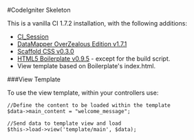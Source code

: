 #CodeIgniter Skeleton

This is a vanilla CI 1.7.2 installation, with the following additions:

- [CI_Session](http://www.matthewfedak.co.uk/session_hybrid_codeigniter.html)
- [DataMapper OverZealous Edition v1.7.1](http://www.overzealous.com/dmz/)
- [Scaffold CSS v0.3.0](http://github.com/anthonyshort/Scaffold)
- [HTML5 Boilerplate v0.9.5](http://github.com/paulirish/html5-boilerplate) - except for the build script.
- View template based on Boilerplate's index.html. 

###View Template

To use the view template, within your controllers use:
	
	//Define the content to be loaded within the template
	$data->main_content = "welcome_message";

	//Send data to template view and load
	$this->load->view('template/main', $data);
